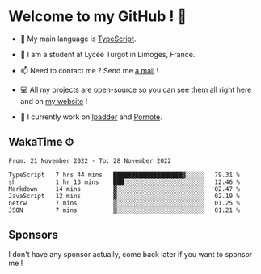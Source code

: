 # Welcome to my GitHub ! 🌃

- 🔭 My main language is [TypeScript](https://www.typescriptlang.org/).

- 🌱 I am a student at Lycée Turgot in Limoges, France.

- 📫 Need to contact me ? Send me <a href="mailto:mikkel@milescode.dev">a mail</a> !

- 💻 All my projects are open-source so you can see them all right here and on <a href="https://www.vexcited.ml">my website</a> !

- 👀 I currently work on [lpadder](https://github.com/Vexcited/lpadder) and [Pornote](https://github.com/Vexcited/Pornote).

## WakaTime ⏱

<!--START_SECTION:waka-->

```text
From: 21 November 2022 - To: 28 November 2022

TypeScript   7 hrs 44 mins   ███████████████████▓░░░░░   79.31 %
sh           1 hr 13 mins    ███░░░░░░░░░░░░░░░░░░░░░░   12.46 %
Markdown     14 mins         ▓░░░░░░░░░░░░░░░░░░░░░░░░   02.47 %
JavaScript   12 mins         ▓░░░░░░░░░░░░░░░░░░░░░░░░   02.19 %
netrw        7 mins          ▒░░░░░░░░░░░░░░░░░░░░░░░░   01.25 %
JSON         7 mins          ▒░░░░░░░░░░░░░░░░░░░░░░░░   01.21 %
```

<!--END_SECTION:waka-->

## Sponsors

I don't have any sponsor actually, come back later if you want to sponsor me !
